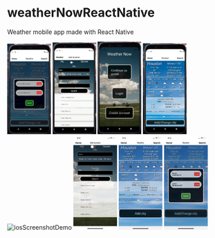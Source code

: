 # weatherNowReactNative
Weather mobile app made with React Native

<div>
  
  <div>
    <img src="/screenshot%20demos/android/change%20city%20view.PNG" width="20%" height="20%" alt="androidScreenshotDemo">
    <img src="/screenshot%20demos/android/city%20search%20view.PNG" width="20%" height="20%" alt="androidScreenshotDemo">
    <img src="/screenshot%20demos/android/home%20view.PNG" width="20%" height="20%" alt="androidScreenshotDemo">
    <img src="/screenshot%20demos/android/weather%20view.PNG" width="20%" height="20%" alt="androidScreenshotDemo">
  </div>
  
  <div>
    <img src="/screenshot%20demos/iOS/IMG_2116.PNG" width="20%" height="20%" alt="iosScreenshotDemo">
    <img src="/screenshot%20demos/iOS/IMG_2117.PNG" width="20%" height="20%" alt="iosScreenshotDemo">
    <img src="/screenshot%20demos/iOS/IMG_2118.PNG" width="20%" height="20%" alt="iosScreenshotDemo">
    <img src="/screenshot%20demos/iOS/IMG_2119.PNG" width="20%" height="20%" alt="iosScreenshotDemo">
  </div>
  
</div>
